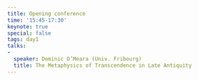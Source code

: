 ```yaml
---
title: Opening conference  
time: '15:45-17:30'  
keynote: true  
special: false  
tags: day1  
talks:  
- 
  speaker: Dominic O’Meara (Univ. Fribourg)  
  title: The Metaphysics of Transcendence in Late Antiquity
---
```

